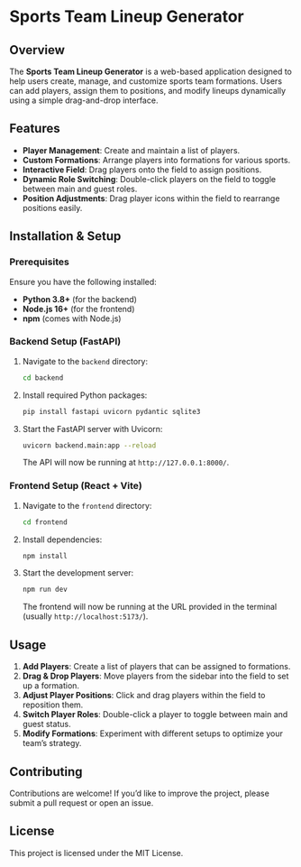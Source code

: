 # Sports Team Lineup Generator

## Overview
The **Sports Team Lineup Generator** is a web-based application designed to help users create, manage, and customize sports team formations. Users can add players, assign them to positions, and modify lineups dynamically using a simple drag-and-drop interface.

## Features
- **Player Management**: Create and maintain a list of players.
- **Custom Formations**: Arrange players into formations for various sports.
- **Interactive Field**: Drag players onto the field to assign positions.
- **Dynamic Role Switching**: Double-click players on the field to toggle between main and guest roles.
- **Position Adjustments**: Drag player icons within the field to rearrange positions easily.

## Installation & Setup

### Prerequisites
Ensure you have the following installed:
- **Python 3.8+** (for the backend)
- **Node.js 16+** (for the frontend)
- **npm** (comes with Node.js)

### Backend Setup (FastAPI)
1. Navigate to the `backend` directory:
   ```sh
   cd backend
   ```
2. Install required Python packages:
   ```sh
   pip install fastapi uvicorn pydantic sqlite3
   ```
3. Start the FastAPI server with Uvicorn:
   ```sh
   uvicorn backend.main:app --reload
   ```
   The API will now be running at `http://127.0.0.1:8000/`.

### Frontend Setup (React + Vite)
1. Navigate to the `frontend` directory:
   ```sh
   cd frontend
   ```
2. Install dependencies:
   ```sh
   npm install
   ```
3. Start the development server:
   ```sh
   npm run dev
   ```
   The frontend will now be running at the URL provided in the terminal (usually `http://localhost:5173/`).

## Usage
1. **Add Players**: Create a list of players that can be assigned to formations.
2. **Drag & Drop Players**: Move players from the sidebar into the field to set up a formation.
3. **Adjust Player Positions**: Click and drag players within the field to reposition them.
4. **Switch Player Roles**: Double-click a player to toggle between main and guest status.
5. **Modify Formations**: Experiment with different setups to optimize your team’s strategy.

## Contributing
Contributions are welcome! If you’d like to improve the project, please submit a pull request or open an issue.

## License
This project is licensed under the MIT License.

